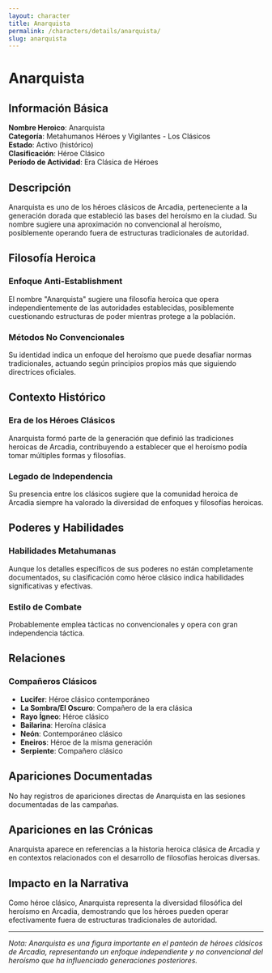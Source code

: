 ```yaml
---
layout: character
title: Anarquista
permalink: /characters/details/anarquista/
slug: anarquista
---
```


# Anarquista

## Información Básica

**Nombre Heroico**: Anarquista  
**Categoría**: Metahumanos Héroes y Vigilantes - Los Clásicos  
**Estado**: Activo (histórico)  
**Clasificación**: Héroe Clásico  
**Período de Actividad**: Era Clásica de Héroes

## Descripción

Anarquista es uno de los héroes clásicos de Arcadia, perteneciente a la generación dorada que estableció las bases del heroísmo en la ciudad. Su nombre sugiere una aproximación no convencional al heroísmo, posiblemente operando fuera de estructuras tradicionales de autoridad.

## Filosofía Heroica

### Enfoque Anti-Establishment
El nombre "Anarquista" sugiere una filosofía heroica que opera independientemente de las autoridades establecidas, posiblemente cuestionando estructuras de poder mientras protege a la población.

### Métodos No Convencionales
Su identidad indica un enfoque del heroísmo que puede desafiar normas tradicionales, actuando según principios propios más que siguiendo directrices oficiales.

## Contexto Histórico

### Era de los Héroes Clásicos
Anarquista formó parte de la generación que definió las tradiciones heroicas de Arcadia, contribuyendo a establecer que el heroísmo podía tomar múltiples formas y filosofías.

### Legado de Independencia
Su presencia entre los clásicos sugiere que la comunidad heroica de Arcadia siempre ha valorado la diversidad de enfoques y filosofías heroicas.

## Poderes y Habilidades

### Habilidades Metahumanas
Aunque los detalles específicos de sus poderes no están completamente documentados, su clasificación como héroe clásico indica habilidades significativas y efectivas.

### Estilo de Combate
Probablemente emplea tácticas no convencionales y opera con gran independencia táctica.

## Relaciones

### Compañeros Clásicos
- **Lucifer**: Héroe clásico contemporáneo
- **La Sombra/El Oscuro**: Compañero de la era clásica
- **Rayo Ígneo**: Héroe clásico
- **Bailarina**: Heroína clásica
- **Neón**: Contemporáneo clásico
- **Eneiros**: Héroe de la misma generación
- **Serpiente**: Compañero clásico

## Apariciones Documentadas
No hay registros de apariciones directas de Anarquista en las sesiones documentadas de las campañas.

## Apariciones en las Crónicas

Anarquista aparece en referencias a la historia heroica clásica de Arcadia y en contextos relacionados con el desarrollo de filosofías heroicas diversas.

## Impacto en la Narrativa

Como héroe clásico, Anarquista representa la diversidad filosófica del heroísmo en Arcadia, demostrando que los héroes pueden operar efectivamente fuera de estructuras tradicionales de autoridad.

---

*Nota: Anarquista es una figura importante en el panteón de héroes clásicos de Arcadia, representando un enfoque independiente y no convencional del heroísmo que ha influenciado generaciones posteriores.*